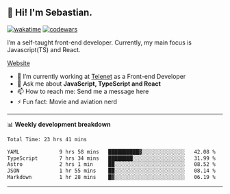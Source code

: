 ## 👋 Hi! I'm Sebastian.

[![wakatime](https://wakatime.com/badge/user/df0036c6-328a-4a39-be9b-e49417ed22a1.svg)](https://wakatime.com/@df0036c6-328a-4a39-be9b-e49417ed22a1)
[![codewars](https://www.codewars.com/users/sebavuye/badges/small)](https://www.codewars.com/users/sebavuye)

I’m a self-taught front-end developer. Currently, my main focus is Javascript(TS) and React.

[Website](https://sebastianvuye.be)

- 🔭 I’m currently working at [Telenet](https://telenet.be/) as a Front-end Developer
- 💬 Ask me about **JavaScript, TypeScript and React**
- 📫 How to reach me: Send me a message here
- ⚡ Fun fact: Movie and aviation nerd

-------

📊 **Weekly development breakdown**

<!--START_SECTION:waka-->

```txt
Total Time: 23 hrs 41 mins

YAML             9 hrs 58 mins   ██████████▓░░░░░░░░░░░░░░   42.08 %
TypeScript       7 hrs 34 mins   ████████░░░░░░░░░░░░░░░░░   31.99 %
Astro            2 hrs 1 min     ██░░░░░░░░░░░░░░░░░░░░░░░   08.52 %
JSON             1 hr 55 mins    ██░░░░░░░░░░░░░░░░░░░░░░░   08.14 %
Markdown         1 hr 28 mins    █▓░░░░░░░░░░░░░░░░░░░░░░░   06.19 %
```

<!--END_SECTION:waka-->
-------
